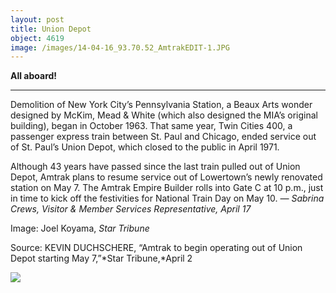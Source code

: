 ```yaml
---
layout: post
title: Union Depot
object: 4619
image: /images/14-04-16_93.70.52_AmtrakEDIT-1.JPG
---
```

**All aboard!**

****

Demolition of New York City’s Pennsylvania Station, a Beaux Arts wonder designed by McKim, Mead & White (which also designed the MIA’s original building), began in October 1963. That same year, Twin Cities 400, a passenger express train between St. Paul and Chicago, ended service out of St. Paul’s Union Depot, which closed to the public in April 1971. 

Although 43 years have passed since the last train pulled out of Union Depot, Amtrak plans to resume service out of Lowertown’s newly renovated station on May 7. The Amtrak Empire Builder rolls into Gate C at 10 p.m., just in time to kick off the festivities for National Train Day on May 10.
 *— Sabrina Crews, Visitor & Member Services Representative, April 17*

Image: Joel Koyama, *Star Tribune*

Source: KEVIN DUCHSCHERE, “Amtrak to begin operating out of Union Depot starting May 7,”*Star Tribune,*April 2

![]({{siteurl.base}}/images/14-04-16_93.70.52_AmtrakEDIT-1.JPG)
